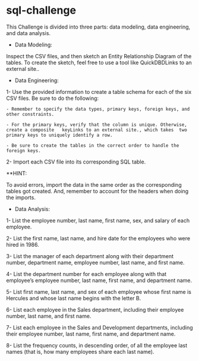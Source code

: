 # sql-challenge
 
This Challenge is divided into three parts: data modeling, data engineering, and data analysis.

* Data Modeling:

Inspect the CSV files, and then sketch an Entity Relationship Diagram of the tables. To create the sketch, feel free to use a tool like QuickDBDLinks to an external site..

* Data Engineering:

1- Use the provided information to create a table schema for each of the six CSV files. Be sure to do the following:

    - Remember to specify the data types, primary keys, foreign keys, and other constraints.

    - For the primary keys, verify that the column is unique. Otherwise, create a composite   keyLinks to an external site., which takes  two primary keys to uniquely identify a row.

    - Be sure to create the tables in the correct order to handle the foreign keys.

2- Import each CSV file into its corresponding SQL table.

**HINT:

To avoid errors, import the data in the same order as the corresponding tables got created. And, remember to account for the headers when doing the imports.

* Data Analysis:
  
1- List the employee number, last name, first name, sex, and salary of each employee.

2- List the first name, last name, and hire date for the employees who were hired in 1986.

3- List the manager of each department along with their department number, department name, employee number, last name, and first name.

4- List the department number for each employee along with that employee’s employee number, last name, first name, and department name.

5- List first name, last name, and sex of each employee whose first name is Hercules and whose last name begins with the letter B.

6- List each employee in the Sales department, including their employee number, last name, and first name.

7- List each employee in the Sales and Development departments, including their employee number, last name, first name, and department name.

8- List the frequency counts, in descending order, of all the employee last names (that is, how many employees share each last name).
